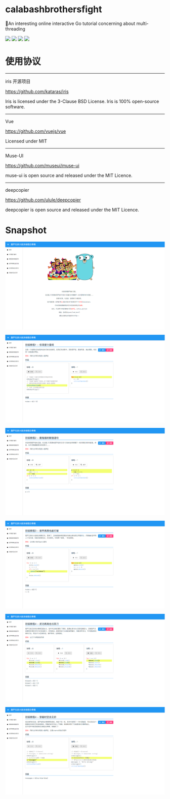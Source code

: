 # calabashbrothersfight
:boy:An interesting online interactive Go tutorial concerning about multi-threading

![](https://img.shields.io/badge/iris-v8.5.3-brightgreen.svg)
![](https://img.shields.io/badge/vue-v2.4.2-brightgreen.svg)
![](https://img.shields.io/badge/muse--ui-v2.1.0-brightgreen.svg)
![](https://img.shields.io/badge/tippy.js-v1.4.0-brightgreen.svg)

# 使用协议
---------------------------------------------
iris 开源项目

https://github.com/kataras/iris

Iris is licensed under the 3-Clause BSD License. Iris is 100% open-source software.

---------------------------------------------

Vue

https://github.com/vuejs/vue

Licensed under MIT

---------------------------------------------

Muse-UI

https://github.com/museui/muse-ui

muse-ui is open source and released under the MIT Licence.

---------------------------------------------

deepcopier

https://github.com/ulule/deepcopier

deepcopier is open source and released under the MIT Licence.


# Snapshot

![](./snapshot/index.png)

![](./snapshot/level1.png)

![](./snapshot/level2.png)

![](./snapshot/level3.png)

![](./snapshot/level4.png)

![](./snapshot/level5.png)